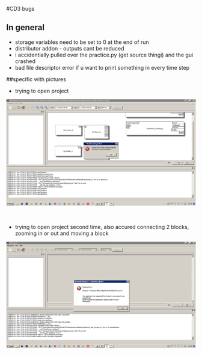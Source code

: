 #CD3 bugs
## In general
-	storage variables need to be set to 0 at the end of run
-	distributor addon - outputs cant be reduced
-	i accidentially pulled over the practice.py (get source thingi) and the gui crashed
-	bad file descriptor error if u want to print something in every time step

##specific with pictures

-	trying to open project

![alt text](https://raw.githubusercontent.com/ChristianF88/CD3Waterbalance/master/doc/error%20pics/trying%20to%20open%20project.png?raw=true)

<br>

-	trying to open project second time, also accured connecting 2 blocks, zooming in or out and moving a block

![alt text](https://raw.githubusercontent.com/ChristianF88/CD3Waterbalance/master/doc/error%20pics/trying%20to%20open%20project%20second%20time,%20also%20accured%20connecting%202%20blocks,%20zoom%20in%20out%20and%20moving%20a%20block.png?raw=true)
